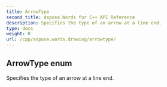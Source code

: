 ```yaml
---
title: ArrowType
second_title: Aspose.Words for C++ API Reference
description: Specifies the type of an arrow at a line end. 
type: docs
weight: 0
url: /cpp/aspose.words.drawing/arrowtype/
---
```

## ArrowType enum


Specifies the type of an arrow at a line end.

